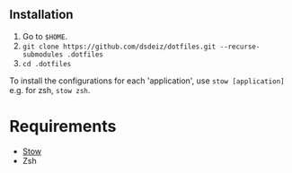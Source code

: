 ## Installation

1. Go to `$HOME`.
2. `git clone https://github.com/dsdeiz/dotfiles.git --recurse-submodules .dotfiles`
3. `cd .dotfiles`

To install the configurations for each 'application', use `stow [application]` e.g. for zsh, `stow zsh`.

# Requirements

* [Stow][1]
* Zsh

[1]: http://www.gnu.org/software/stow/
